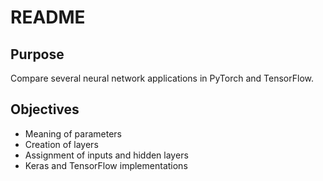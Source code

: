# README

## Purpose
Compare several neural network applications in PyTorch and TensorFlow.

## Objectives

* Meaning of parameters
* Creation of layers
* Assignment of inputs and hidden layers
* Keras and TensorFlow implementations
